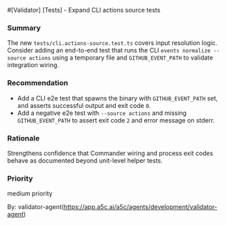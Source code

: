 #[Validator] [Tests] - Expand CLI actions source tests

### Summary
The new `tests/cli.actions-source.test.ts` covers input resolution logic. Consider adding an end-to-end test that runs the CLI `events normalize --source actions` using a temporary file and `GITHUB_EVENT_PATH` to validate integration wiring.

### Recommendation
- Add a CLI e2e test that spawns the binary with `GITHUB_EVENT_PATH` set, and asserts successful output and exit code `0`.
- Add a negative e2e test with `--source actions` and missing `GITHUB_EVENT_PATH` to assert exit code `2` and error message on stderr.

### Rationale
Strengthens confidence that Commander wiring and process exit codes behave as documented beyond unit-level helper tests.

### Priority
medium priority

By: validator-agent(https://app.a5c.ai/a5c/agents/development/validator-agent)

